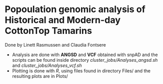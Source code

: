 # Popoulation genomic analysis of Historical and Modern-day CottonTop Tamarins
Done by Linett Rasmussen and Claudia Fontsere

- Analysis are done with **ANGSD** and **VCF** obtained with snpAD and the scripts can be found inside directory *cluster_jobs/Analyses_angsd.sh* and *cluster_jobs/Analyses_vcf.sh* 
- Plotting is done with *R*, using files found in directory Files/ and the resulting plots are in Plots/

